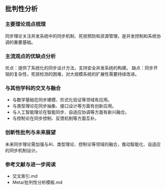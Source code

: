## 批判性分析

### 主要理论观点梳理

同步理论关注并发系统中的同步机制、死锁预防和资源管理，是并发控制和系统协调的重要基础。

### 主流观点的优缺点分析

优点：提供了系统化的同步设计方法，支持安全并发系统的构建。
缺点：同步开销的复杂性，死锁检测的困难，对大规模系统的扩展性需要持续改进。

### 与其他学科的交叉与融合

- 与数学基础在同步建模、形式化验证等领域有应用。
- 与类型理论在同步抽象、接口设计等方面有创新应用。
- 与人工智能理论在智能同步、自适应协调等方面有新兴融合。
- 与控制论在同步控制、反馈机制等方面互补。

### 创新性批判与未来展望

未来同步理论需加强与AI、类型理论、控制论等领域的融合，推动智能化、自适应的同步机制设计。

### 参考文献与进一步阅读

- 交叉索引.md
- Meta/批判性分析模板.md
